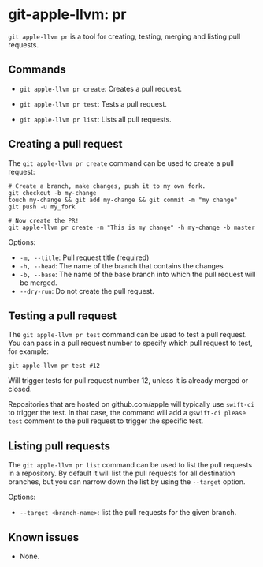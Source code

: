 # git-apple-llvm: pr

`git apple-llvm pr` is a tool for creating, testing, merging and listing
pull requests.

## Commands

- `git apple-llvm pr create`: Creates a pull request.

- `git apple-llvm pr test`: Tests a pull request.

- `git apple-llvm pr list`: Lists all pull requests.

## Creating a pull request

The `git apple-llvm pr create` command can be used to create a pull request:

```
# Create a branch, make changes, push it to my own fork.
git checkout -b my-change
touch my-change && git add my-change && git commit -m "my change"
git push -u my_fork

# Now create the PR!
git apple-llvm pr create -m "This is my change" -h my-change -b master
```

Options:

- `-m, --title`: Pull request title (required)
- `-h, --head`: The name of the branch that contains the changes
- `-b, --base`: The name of the base branch into which the pull request will be merged.
- `--dry-run`:  Do not create the pull request.

## Testing a pull request

The `git apple-llvm pr test` command can be used to test a pull request.
You can pass in a pull request number to specify which pull request to test, for example:

```
git apple-llvm pr test #12
```

Will trigger tests for pull request number 12, unless it is already merged or closed.


Repositories that are hosted on github.com/apple will typically use `swift-ci` to trigger the test.
In that case, the command will add a `@swift-ci please test` comment to the pull request to trigger
the specific test.


## Listing pull requests

The `git apple-llvm pr list` command can be used to list the pull requests in a repository.
By default it will list the pull requests for all destination branches, but you can narrow down the list
by using the `--target` option.

Options:

- `--target <branch-name>`: list the pull requests for the given branch.

## Known issues

- None.
